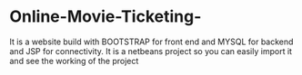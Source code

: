 # Online-Movie-Ticketing-
It is a website build with BOOTSTRAP for front end and MYSQL for backend and JSP for connectivity.
It is a netbeans project so you can easily import it and see the working of the project
